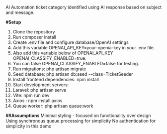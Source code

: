 AI Automation ticket category identified using AI response based on subject and message.

**#Setup**
1. Clone the repository
2. Run composer install
3. Create .env file and configure database/OpenAI settings
4. Add this variable OPENAI_API_KEY=your-openia-key in your .env file.
5. Also add this variable below of OPENAI_API_KEY OPENAI_CLASSIFY_ENABLED=true.
6. You can false OPENAI_CLASSIFY_ENABLED=false for testing.
7. Run migrations: php artisan migrate
8. Seed database: php artisan db:seed --class=TicketSeeder
9. Install frontend dependencies: npm install
10. Start development servers:
11. Laravel: php artisan serve
12. Vite: npm run dev
13. Axios : npm install axios
14. Queue worker: php artisan queue:work


**##Assumptions**
Minimal styling - focused on functionality over design
Using synchronous queue processing for simplicity
No authentication for simplicity in this demo
